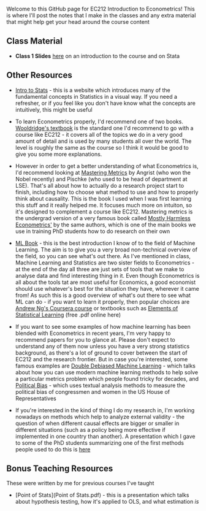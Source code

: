 Welcome to this GitHub page for EC212 Introduction to Econometrics! This is where I'll post the notes that I make in the classes and any extra material that might help get your head around the course content

## Class Material
* **Class 1 Slides** [here](First_EC212_Class.pdf) on an introduction to the course and on Stata

## Other Resources
* [Intro to Stats](https://seeing-theory.brown.edu) - this is a website which introduces many of the fundamental concepts in Statistics in a visual way. If you need a refresher, or if you feel like you don't have know what the concepts are intuitively, this might be useful

* To learn Econometrics properly, I'd recommend one of two books. [Wooldridge's textbook](https://economics.ut.ac.ir/documents/3030266/14100645/Jeffrey_M._Wooldridge_Introductory_Econometrics_A_Modern_Approach__2012.pdf) is the standard one I'd recommend to go with a course like EC212 - it covers all of the topics we do in a very good amount of detail and is used by many students all over the world. The level is roughly the same as the course so I think it would be good to give you some more explanations. 

* However in order to get a better understanding of what Econometrics is​, I'd recommend looking at [Mastering Metrics](https://www.masteringmetrics.com) by Angrist (who won the Nobel recently) and Pischke (who used to be head of department at LSE). That's all about how to actually do a research project start to finish, including how to choose what method to use and how to properly think about causality. This is the book I used when I was first learning this stuff and it really helped me. It focuses much more on intuiton, so it's designed to complement a course like EC212. Mastering metrics is the undergrad version of a very famous book called [Mostly Harmless Econometrics'](https://www.mostlyharmlesseconometrics.com) by the same authors, which is one of the main books we use in training PhD students how to do research on their own

* [ML Book](http://ema.cri-info.cm/wp-content/uploads/2019/07/2019BurkovTheHundred-pageMachineLearning.pdf) - this is the best introduction I know of to the field of Machine Learning. The aim is to give you a very broad non-technical overview of the field, so you can see what's out there. As I've mentioned in class, Machine Learning and Statistics are two sister fields to Econometrics - at the end of the day all three are just sets of tools that we make to analyse data and find interesting thing in it. Even though Econometrics is all about the tools tat are most useful for Economics, a good economist should use whatever's best for the situation they have, wherever it came from! As such this is a good overview of what's out there to see what ML can do - if you want to learn it properly, then popular choices are [Andrew Ng's Coursera course](https://www.coursera.org/learn/machine-learning) or textbooks such as [Elements of Statistical Learning](https://hastie.su.domains/ElemStatLearn/) (free .pdf online here)

* If you want to see some examples of how machine learning has been blended with Econometrics in recent years, I'm very happy to recommend papers for you to glance at. Please don't expect to understand any of them now unless you have a very strong statistics background, as there's a lot of ground to cover between the start of EC212 and the research frontier. But in case you're interested, some famous examples are [Double Debiased Machine Learning](https://academic.oup.com/ectj/article/21/1/C1/5056401) - which talks about how you can use modern machine learning methods to help solve a particular metrics problem which people found tricky for decades, and [Political Bias](https://scholar.harvard.edu/files/shapiro/files/politext.pdf) - which uses textual analysis methods to measure the political bias of congressmen and women in the US House of Representatives

* If you're interested in the kind of thing I do my research in, I'm working nowadays on methods which help to analyze external validity - the question of when different causal effects are bigger or smaller in different situations (such as a policy being more effective if implemented in one country than another). A presentation which I gave to some of the PhD students summarizing one of the first methods people used to do this is [here](Bayes_Hierarchical_Models_etc.pdf)
	
## Bonus Teaching Resources
These were written by me for previous courses I've taught
* [Point of Stats](Point of Stats.pdf) - this is a presentation which talks about hypothesis testing, how it's applied to OLS, and what estimation _is_